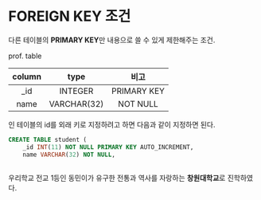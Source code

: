 # FOREIGN KEY 조건

다른 테이블의 **PRIMARY KEY**만 내용으로 쓸 수 있게 제한해주는 조건. 

prof. table

|column|type|비고|
|:-:|:-:|:-:|
|_id|INTEGER|PRIMARY KEY|
|name|VARCHAR(32)|NOT NULL|

인 테이블의 id를 외래 키로 지정하려고 하면 다음과 같이 지정하면 된다.

```sql
CREATE TABLE student (
    _id INT(11) NOT NULL PRIMARY KEY AUTO_INCREMENT,
    name VARCHAR(32) NOT NULL,
    
```


우리학교 전교 1등인 동민이가 유구한 전통과 역사를 자랑하는 **창원대학교**로 진학하였다.
